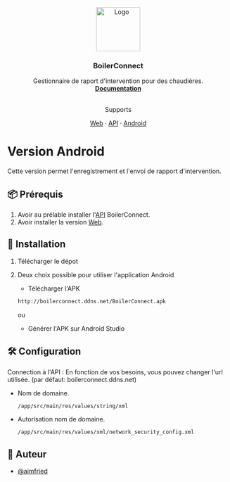 <div align="center">
    <img src="http://boilerconnect.ddns.net/logo.png" alt="Logo" width="100" height="100">

  <h3 align="center">BoilerConnect</h3>

  <p align="center">
    Gestionnaire de raport d'intervention pour des chaudières.
    <br />
    <a href="https://github.com/AimFried/boilerconnect_web"><strong>Documentation</strong></a>
    <br />
    <br />
    <p align="center">Supports</p>
    <a href="https://github.com/AimFried/boilerconnect_web">Web</a>
    ·
    <a href="https://github.com/AimFried/boilerconnect_api">API</a>
    ·
    <a href="https://github.com/AimFried/boilerconnect_apk">Android</a>
  </p>
</div>

# Version Android

Cette version permet l'enregistrement et l'envoi de rapport d'intervention.

## 📦 Prérequis

1. Avoir au prélable installer l'<a href="https://github.com/AimFried/boilerconnect_api">API</a> BoilerConnect. <br >
2. Avoir installer la version <a href="https://github.com/AimFried/boilerconnect_web">Web</a>.

## :bookmark_tabs: Installation

1. Télécharger le dépot <br >
2. Deux choix possible pour utiliser l'application Android
   * Télécharger l'APK
   ```bash
   http://boilerconnect.ddns.net/BoilerConnect.apk
   ```
      ou
      
   * Générer l'APK sur Android Studio

## 🛠️ Configuration

Connection à l'API : En fonction de vos besoins, vous pouvez changer l'url utilisée.
(par défaut: boilerconnect.ddns.net)

* Nom de domaine.
   ```bash
   /app/src/main/res/values/string/xml
   ```
* Autorisation nom de domaine.
   ```bash
   /app/src/main/res/values/xml/network_security_config.xml
    ```
 
## 🤠 Auteur

- [@aimfried](https://www.github.com/aimfried])
